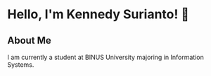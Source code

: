 # Hello, I'm Kennedy Surianto! 👋

## About Me
I am currently a student at BINUS University majoring in Information Systems.
